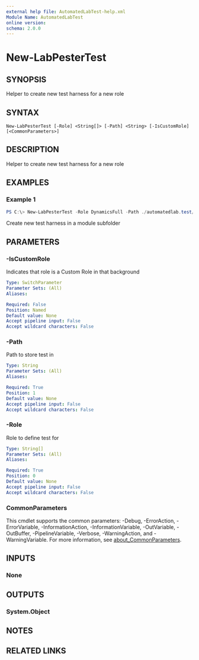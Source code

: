 ```yaml
---
external help file: AutomatedLabTest-help.xml
Module Name: AutomatedLabTest
online version:
schema: 2.0.0
---
```


# New-LabPesterTest

## SYNOPSIS
Helper to create new test harness for a new role

## SYNTAX

```
New-LabPesterTest [-Role] <String[]> [-Path] <String> [-IsCustomRole] [<CommonParameters>]
```

## DESCRIPTION
Helper to create new test harness for a new role

## EXAMPLES

### Example 1
```powershell
PS C:\> New-LabPesterTest -Role DynamicsFull -Path ./automatedlab.test/internal/tests
```

Create new test harness in a module subfolder

## PARAMETERS

### -IsCustomRole
Indicates that role is a Custom Role in that background

```yaml
Type: SwitchParameter
Parameter Sets: (All)
Aliases:

Required: False
Position: Named
Default value: None
Accept pipeline input: False
Accept wildcard characters: False
```

### -Path
Path to store test in

```yaml
Type: String
Parameter Sets: (All)
Aliases:

Required: True
Position: 1
Default value: None
Accept pipeline input: False
Accept wildcard characters: False
```

### -Role
Role to define test for

```yaml
Type: String[]
Parameter Sets: (All)
Aliases:

Required: True
Position: 0
Default value: None
Accept pipeline input: False
Accept wildcard characters: False
```

### CommonParameters
This cmdlet supports the common parameters: -Debug, -ErrorAction, -ErrorVariable, -InformationAction, -InformationVariable, -OutVariable, -OutBuffer, -PipelineVariable, -Verbose, -WarningAction, and -WarningVariable. For more information, see [about_CommonParameters](http://go.microsoft.com/fwlink/?LinkID=113216).

## INPUTS

### None

## OUTPUTS

### System.Object
## NOTES

## RELATED LINKS
